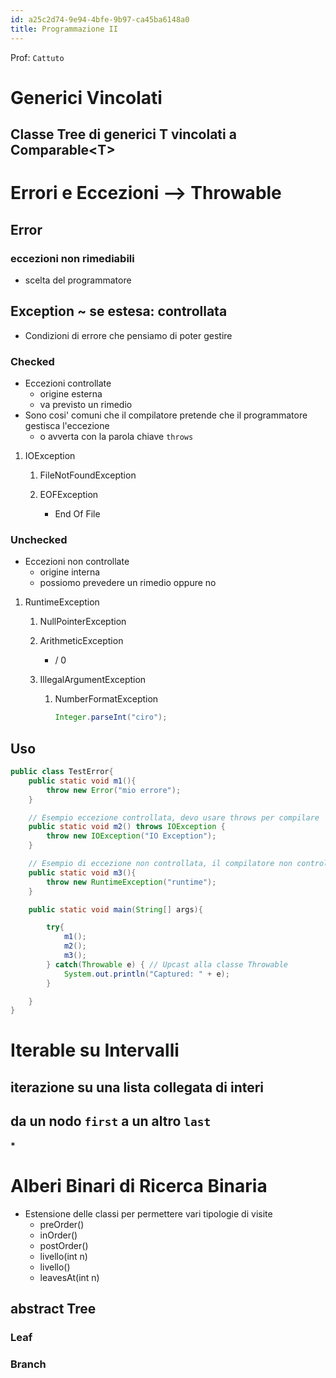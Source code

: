 ```yaml
---
id: a25c2d74-9e94-4bfe-9b97-ca45ba6148a0
title: Programmazione II
---
```


Prof: `Cattuto`

# Generici Vincolati

## Classe Tree di generici T vincolati a Comparable\<T\>

# Errori e Eccezioni –\> Throwable

## Error

### eccezioni non rimediabili

- scelta del programmatore

## Exception ~ se estesa: controllata

- Condizioni di errore che pensiamo di poter gestire

### Checked

- Eccezioni controllate
  - origine esterna
  - va previsto un rimedio
- Sono cosi' comuni che il compilatore pretende che il programmatore gestisca l'eccezione
  - o avverta con la parola chiave `throws`

1.  IOException

    1.  FileNotFoundException

    2.  EOFException

        - End Of File

### Unchecked

- Eccezioni non controllate
  - origine interna
  - possiomo prevedere un rimedio oppure no

1.  RuntimeException

    1.  NullPointerException

    2.  ArithmeticException

        - / 0

    3.  IllegalArgumentException

        1.  NumberFormatException

            ``` java
            Integer.parseInt("ciro");
            ```

## Uso

``` java
public class TestError{
    public static void m1(){
        throw new Error("mio errore");
    }

    // Esempio eccezione controllata, devo usare throws per compilare
    public static void m2() throws IOException {
        throw new IOException("IO Exception");
    }

    // Esempio di eccezione non controllata, il compilatore non controlla
    public static void m3(){
        throw new RuntimeException("runtime");
    }

    public static void main(String[] args){

        try{
            m1();
            m2();
            m3();
        } catch(Throwable e) { // Upcast alla classe Throwable
            System.out.println("Captured: " + e);
        }

    }
}
```

# Iterable su Intervalli

## iterazione su una lista collegata di interi

## da un nodo `first` a un altro `last`

**\***

# Alberi Binari di Ricerca Binaria

- Estensione delle classi per permettere vari tipologie di visite
  - preOrder()
  - inOrder()
  - postOrder()
  - livello(int n)
  - livello()
  - leavesAt(int n)

## abstract Tree

### Leaf

### Branch
